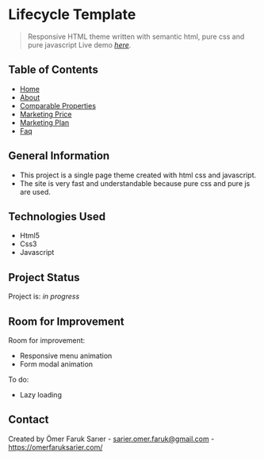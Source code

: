 # Lifecycle Template
> Responsive HTML theme written with semantic html, pure css and pure javascript
> Live demo [_here_](https://project.pinek.online/).

## Table of Contents
* [Home](https://project.pinek.online/#home_page)
* [About](https://project.pinek.online/#property_page)
* [Comparable Properties](#comparable_property_page)
* [Marketing Price](https://project.pinek.online/#comparable_property_page)
* [Marketing Plan](https://project.pinek.online/#comparable_property_page)
* [Faq](https://project.pinek.online/#question_page)
<!-- * [License](#license) -->

## General Information
- This project is a single page theme created with html css and javascript.
- The site is very fast and understandable because pure css and pure js are used.

## Technologies Used
- Html5
- Css3
- Javascript


## Project Status
Project is: _in progress_

## Room for Improvement

Room for improvement:
- Responsive menu animation
- Form modal animation

To do:
- Lazy loading


## Contact
Created by Ömer Faruk Sarıer - sarier.omer.faruk@gmail.com - https://omerfaruksarier.com/
